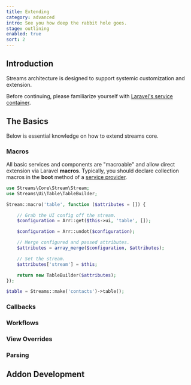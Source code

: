 ```yaml
---
title: Extending
category: advanced
intro: See you how deep the rabbit hole goes.
stage: outlining
enabled: true
sort: 2
---
```


## Introduction

Streams architecture is designed to support systemic customization and extension.

Before continuing, please familiarize yourself with [Laravel's service container](https://laravel.com/docs/8.x/container).


## The Basics

Below is essential knowledge on how to extend streams core.

### Macros

All basic services and components are "macroable" and allow direct extension via Laravel **macros**. Typically, you should declare collection macros in the **boot** method of a [service provider](providers).

```php
use Streams\Core\Stream\Stream;
use Streams\Ui\Table\TableBuilder;

Stream::macro('table', function ($attributes = []) {

    // Grab the UI config off the stream.
    $configuration = Arr::get($this->ui, 'table', []);

    $configuration = Arr::undot($configuration);

    // Merge configured and passed attributes.
    $attributes = array_merge($configuration, $attributes);

    // Set the stream.
    $attributes['stream'] = $this;

    return new TableBuilder($attributes);
});

$table = Streams::make('contacts')->table();
```


### Callbacks



### Workflows
### View Overrides


### Parsing
## Addon Development
